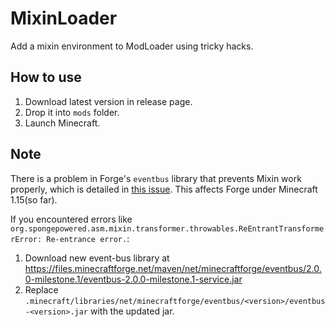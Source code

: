 # MixinLoader

Add a mixin environment to ModLoader using tricky hacks.

## How to use

1. Download latest version in release page.
2. Drop it into `mods` folder.
3. Launch Minecraft.

## Note

There is a problem in Forge's `eventbus` library that prevents Mixin work properly, which is detailed in [this issue](https://github.com/SpongePowered/Mixin/issues/369).
This affects Forge under Minecraft 1.15(so far).

If you encountered errors like `org.spongepowered.asm.mixin.transformer.throwables.ReEntrantTransformerError: Re-entrance error.`:

1. Download new event-bus library at https://files.minecraftforge.net/maven/net/minecraftforge/eventbus/2.0.0-milestone.1/eventbus-2.0.0-milestone.1-service.jar
2. Replace `.minecraft/libraries/net/minecraftforge/eventbus/<version>/eventbus-<version>.jar` with the updated jar.
